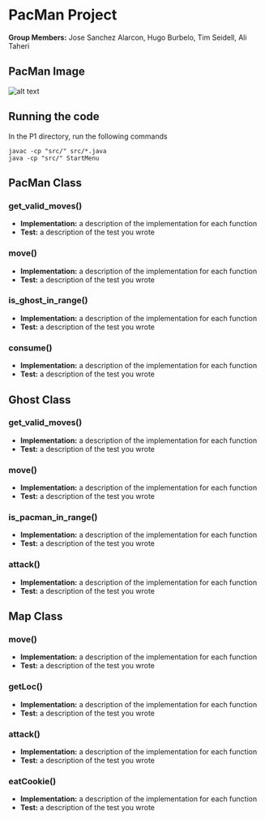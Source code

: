 # PacMan Project


**Group Members:** Jose Sanchez Alarcon, Hugo Burbelo, Tim Seidell, Ali Taheri

## PacMan Image

![alt text](https://github.com/cmsc388T-winter22/Team12/blob/main/Projects/P1/pacman.jpg?raw=true)

## Running the code

In the P1 directory, run the following commands
```console
javac -cp "src/" src/*.java
java -cp "src/" StartMenu
```

## PacMan Class

### get_valid_moves()

- **Implementation:** a description of the implementation for each function
- **Test:** a description of the test you wrote

### move()

- **Implementation:** a description of the implementation for each function
- **Test:** a description of the test you wrote

### is_ghost_in_range()

- **Implementation:** a description of the implementation for each function
- **Test:** a description of the test you wrote

### consume()

- **Implementation:** a description of the implementation for each function
- **Test:** a description of the test you wrote


## Ghost Class


### get_valid_moves()

- **Implementation:** a description of the implementation for each function
- **Test:** a description of the test you wrote

### move()

- **Implementation:** a description of the implementation for each function
- **Test:** a description of the test you wrote

### is_pacman_in_range()

- **Implementation:** a description of the implementation for each function
- **Test:** a description of the test you wrote

### attack()

- **Implementation:** a description of the implementation for each function
- **Test:** a description of the test you wrote

## Map Class


### move()

- **Implementation:** a description of the implementation for each function
- **Test:** a description of the test you wrote

### getLoc()

- **Implementation:** a description of the implementation for each function
- **Test:** a description of the test you wrote

### attack()

- **Implementation:** a description of the implementation for each function
- **Test:** a description of the test you wrote

### eatCookie()

- **Implementation:** a description of the implementation for each function
- **Test:** a description of the test you wrote
